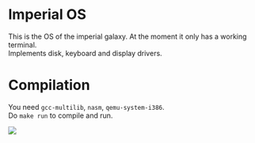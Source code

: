 # Imperial OS  
This is the OS of the imperial galaxy. At the moment it only has a working terminal.   
Implements disk, keyboard and display drivers.

# Compilation  
You need `gcc-multilib`, `nasm`, `qemu-system-i386`.  
Do `make run` to compile and run.

![](https://i.imgur.com/xg4TbRf.png)